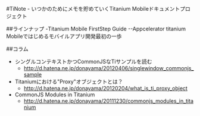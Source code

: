 #TiNote - いつかのためにメモを貯めていくTitanium Mobileドキュメントプロジェクト

##ラインナップ
-Titanium Mobile FirstStep Guide
--Appcelerator titanium Mobileではじめるモバイルアプリ開発最初の一歩

##コラム

- シングルコンテキストかつCommonJSなTiサンプルを読む
    - http://d.hatena.ne.jp/donayama/20120406/singlewindow_commonjs_sample
- Titaniumにおける"Proxy"オブジェクトとは？
    - http://d.hatena.ne.jp/donayama/20120204/what_is_ti_proxy_object
- CommonJS Modules in Titanium
    - http://d.hatena.ne.jp/donayama/20111230/commonjs_modules_in_titanium